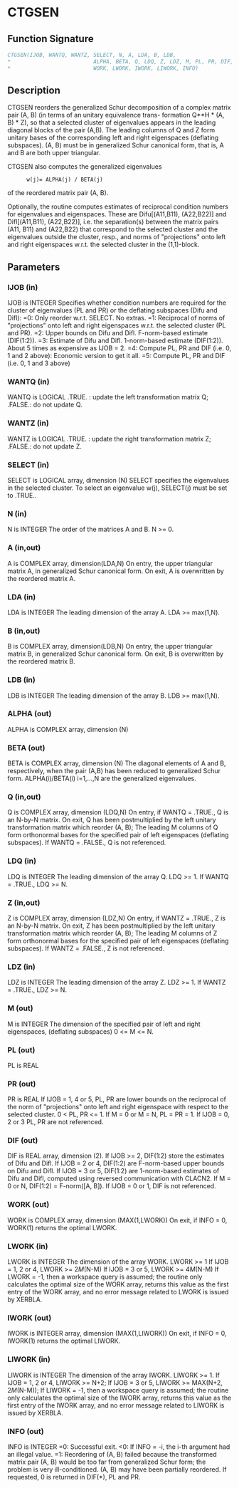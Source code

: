 # CTGSEN

## Function Signature

```fortran
CTGSEN(IJOB, WANTQ, WANTZ, SELECT, N, A, LDA, B, LDB,
*                          ALPHA, BETA, Q, LDQ, Z, LDZ, M, PL, PR, DIF,
*                          WORK, LWORK, IWORK, LIWORK, INFO)
```

## Description


 CTGSEN reorders the generalized Schur decomposition of a complex
 matrix pair (A, B) (in terms of an unitary equivalence trans-
 formation Q**H * (A, B) * Z), so that a selected cluster of eigenvalues
 appears in the leading diagonal blocks of the pair (A,B). The leading
 columns of Q and Z form unitary bases of the corresponding left and
 right eigenspaces (deflating subspaces). (A, B) must be in
 generalized Schur canonical form, that is, A and B are both upper
 triangular.

 CTGSEN also computes the generalized eigenvalues

          w(j)= ALPHA(j) / BETA(j)

 of the reordered matrix pair (A, B).

 Optionally, the routine computes estimates of reciprocal condition
 numbers for eigenvalues and eigenspaces. These are Difu[(A11,B11),
 (A22,B22)] and Difl[(A11,B11), (A22,B22)], i.e. the separation(s)
 between the matrix pairs (A11, B11) and (A22,B22) that correspond to
 the selected cluster and the eigenvalues outside the cluster, resp.,
 and norms of "projections" onto left and right eigenspaces w.r.t.
 the selected cluster in the (1,1)-block.


## Parameters

### IJOB (in)

IJOB is INTEGER Specifies whether condition numbers are required for the cluster of eigenvalues (PL and PR) or the deflating subspaces (Difu and Difl): =0: Only reorder w.r.t. SELECT. No extras. =1: Reciprocal of norms of "projections" onto left and right eigenspaces w.r.t. the selected cluster (PL and PR). =2: Upper bounds on Difu and Difl. F-norm-based estimate (DIF(1:2)). =3: Estimate of Difu and Difl. 1-norm-based estimate (DIF(1:2)). About 5 times as expensive as IJOB = 2. =4: Compute PL, PR and DIF (i.e. 0, 1 and 2 above): Economic version to get it all. =5: Compute PL, PR and DIF (i.e. 0, 1 and 3 above)

### WANTQ (in)

WANTQ is LOGICAL .TRUE. : update the left transformation matrix Q; .FALSE.: do not update Q.

### WANTZ (in)

WANTZ is LOGICAL .TRUE. : update the right transformation matrix Z; .FALSE.: do not update Z.

### SELECT (in)

SELECT is LOGICAL array, dimension (N) SELECT specifies the eigenvalues in the selected cluster. To select an eigenvalue w(j), SELECT(j) must be set to .TRUE..

### N (in)

N is INTEGER The order of the matrices A and B. N >= 0.

### A (in,out)

A is COMPLEX array, dimension(LDA,N) On entry, the upper triangular matrix A, in generalized Schur canonical form. On exit, A is overwritten by the reordered matrix A.

### LDA (in)

LDA is INTEGER The leading dimension of the array A. LDA >= max(1,N).

### B (in,out)

B is COMPLEX array, dimension(LDB,N) On entry, the upper triangular matrix B, in generalized Schur canonical form. On exit, B is overwritten by the reordered matrix B.

### LDB (in)

LDB is INTEGER The leading dimension of the array B. LDB >= max(1,N).

### ALPHA (out)

ALPHA is COMPLEX array, dimension (N)

### BETA (out)

BETA is COMPLEX array, dimension (N) The diagonal elements of A and B, respectively, when the pair (A,B) has been reduced to generalized Schur form. ALPHA(i)/BETA(i) i=1,...,N are the generalized eigenvalues.

### Q (in,out)

Q is COMPLEX array, dimension (LDQ,N) On entry, if WANTQ = .TRUE., Q is an N-by-N matrix. On exit, Q has been postmultiplied by the left unitary transformation matrix which reorder (A, B); The leading M columns of Q form orthonormal bases for the specified pair of left eigenspaces (deflating subspaces). If WANTQ = .FALSE., Q is not referenced.

### LDQ (in)

LDQ is INTEGER The leading dimension of the array Q. LDQ >= 1. If WANTQ = .TRUE., LDQ >= N.

### Z (in,out)

Z is COMPLEX array, dimension (LDZ,N) On entry, if WANTZ = .TRUE., Z is an N-by-N matrix. On exit, Z has been postmultiplied by the left unitary transformation matrix which reorder (A, B); The leading M columns of Z form orthonormal bases for the specified pair of left eigenspaces (deflating subspaces). If WANTZ = .FALSE., Z is not referenced.

### LDZ (in)

LDZ is INTEGER The leading dimension of the array Z. LDZ >= 1. If WANTZ = .TRUE., LDZ >= N.

### M (out)

M is INTEGER The dimension of the specified pair of left and right eigenspaces, (deflating subspaces) 0 <= M <= N.

### PL (out)

PL is REAL

### PR (out)

PR is REAL If IJOB = 1, 4 or 5, PL, PR are lower bounds on the reciprocal of the norm of "projections" onto left and right eigenspace with respect to the selected cluster. 0 < PL, PR <= 1. If M = 0 or M = N, PL = PR = 1. If IJOB = 0, 2 or 3 PL, PR are not referenced.

### DIF (out)

DIF is REAL array, dimension (2). If IJOB >= 2, DIF(1:2) store the estimates of Difu and Difl. If IJOB = 2 or 4, DIF(1:2) are F-norm-based upper bounds on Difu and Difl. If IJOB = 3 or 5, DIF(1:2) are 1-norm-based estimates of Difu and Difl, computed using reversed communication with CLACN2. If M = 0 or N, DIF(1:2) = F-norm([A, B]). If IJOB = 0 or 1, DIF is not referenced.

### WORK (out)

WORK is COMPLEX array, dimension (MAX(1,LWORK)) On exit, if INFO = 0, WORK(1) returns the optimal LWORK.

### LWORK (in)

LWORK is INTEGER The dimension of the array WORK. LWORK >= 1 If IJOB = 1, 2 or 4, LWORK >= 2*M*(N-M) If IJOB = 3 or 5, LWORK >= 4*M*(N-M) If LWORK = -1, then a workspace query is assumed; the routine only calculates the optimal size of the WORK array, returns this value as the first entry of the WORK array, and no error message related to LWORK is issued by XERBLA.

### IWORK (out)

IWORK is INTEGER array, dimension (MAX(1,LIWORK)) On exit, if INFO = 0, IWORK(1) returns the optimal LIWORK.

### LIWORK (in)

LIWORK is INTEGER The dimension of the array IWORK. LIWORK >= 1. If IJOB = 1, 2 or 4, LIWORK >= N+2; If IJOB = 3 or 5, LIWORK >= MAX(N+2, 2*M*(N-M)); If LIWORK = -1, then a workspace query is assumed; the routine only calculates the optimal size of the IWORK array, returns this value as the first entry of the IWORK array, and no error message related to LIWORK is issued by XERBLA.

### INFO (out)

INFO is INTEGER =0: Successful exit. <0: If INFO = -i, the i-th argument had an illegal value. =1: Reordering of (A, B) failed because the transformed matrix pair (A, B) would be too far from generalized Schur form; the problem is very ill-conditioned. (A, B) may have been partially reordered. If requested, 0 is returned in DIF(*), PL and PR.

